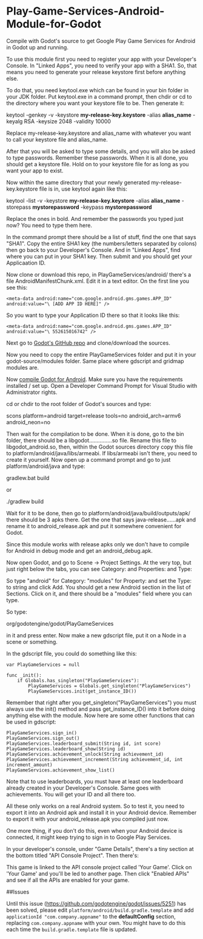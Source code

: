# Play-Game-Services-Android-Module-for-Godot
Compile with Godot's source to get Google Play Game Services for Android in Godot up and running.

To use this module first you need to register your app with your Developer's Console. In "Linked Apps", you need to verify your app with a SHA1. So, that means you need to generate your release keystore first before anything else.

To do that, you need keytool.exe which can be found in your bin folder in your JDK folder. Put keytool.exe in a command prompt, then chdir or cd to the directory where you want your keystore file to be. Then generate it:

keytool -genkey -v -keystore **my-release-key.keystore** -alias **alias_name** -keyalg RSA -keysize 2048 -validity 10000

Replace my-release-key.keystore and alias_name with whatever you want to call your keystore file and alias_name.

After that you will be asked to type some details, and you will also be asked to type passwords. Remember these passwords. When it is all done, you should get a keystore file. Hold on to your keystore file for as long as you want your app to exist.

Now within the same directory that your newly generated my-release-key.keystore file is in, use keytool again like this:

keytool -list -v -keystore **my-release-key.keystore** -alias **alias_name** -storepass **mystorepassword** -keypass **mystorepassword**

Replace the ones in bold. And remember the passwords you typed just now? You need to type them here.

In the command prompt there should be a list of stuff, find the one that says "SHA1". Copy the entire SHA1 key (the numbers/letters separated by colons) then go back to your Developer's Console. And in "Linked Apps", find where you can put in your SHA1 key. Then submit and you should get your Applicaation ID.

Now clone or download this repo, in PlayGameServices/android/ there's a file AndroidManifestChunk.xml. Edit it in a text editor. On the first line you see this:

`<meta-data android:name="com.google.android.gms.games.APP_ID" android:value="\ [ADD APP ID HERE]" />`

So you want to type your Application ID there so that it looks like this:

`<meta-data android:name="com.google.android.gms.games.APP_ID" android:value="\ 552615016742" />`

Next go to [Godot's GitHub repo](https://github.com/godotengine/godot) and clone/download the sources.

Now you need to copy the entire PlayGameServices folder and put it in your godot-source/modules folder. Same place where gdscript and gridmap modules are. 

Now [compile Godot for Android](http://docs.godotengine.org/en/latest/reference/compiling_for_android.html). Make sure you have the requirements installed / set up. Open a Developer Command Prompt for Visual Studio with Administrator rights.

cd or chdir to the root folder of Godot's sources and type:

scons platform=android target=release tools=no android_arch=armv6 android_neon=no

Then wait for the compilation to be done. When it is done, go to the bin folder, there should be a libgodot...............so file. Rename this file to libgodot_android.so, then, within the Godot sources directory copy this file to platform/android/java/libs/armeabi. If libs/armeabi isn't there, you need to create it yourself. Now open up a command prompt and go to just platform/android/java and type:

gradlew.bat build

or

./gradlew build

Wait for it to be done, then go to platform/android/java/build/outputs/apk/ there should be 3 apks there. Get the one that says java-release......apk and rename it to android_release.apk and put it somewhere convenient for Godot.

Since this module works with release apks only we don't have to compile for Android in debug mode and get an android_debug.apk.

Now open Godot, and go to Scene -> Project Settings. At the very top, but just right below the tabs, you can see Category: and Properties: and Type:

So type "android" for Category: "modules" for Property: and set the Type: to string and click Add. You should get a new Android section in the list of Sections. Click on it, and there should be a "modules" field where you can type.

So type:

org/godotengine/godot/PlayGameServices 

in it and press enter. Now make a new gdscript file, put it on a Node in a scene or something.

In the gdscript file, you could do something like this:

```
var PlayGameServices = null

func _init():
	if Globals.has_singleton("PlayGameServices"):
		PlayGameServices = Globals.get_singleton("PlayGameServices")
		PlayGameServices.init(get_instance_ID())
```

Remember that right after you get_singleton("PlayGameServices") you must always use the init() method and pass get_instance_ID() into it before doing anything else with the module. Now here are some other functions that can be used in gdscript:

```
PlayGameServices.sign_in() 
PlayGameServices.sign_out()
PlayGameServices.leaderboard_submit(String id, int score)
PlayGameServices.leaderboard_show(String id)
PlayGameServices.achievement_unlock(String achievement_id)
PlayGameServices.achievement_increment(String achievement_id, int increment_amount)
PlayGameServices.achievement_show_list()
```

Note that to use leaderboards, you must have at least one leaderboard already created in your Developer's Console. Same goes with achievements. You will get your ID and all there too.

All these only works on a real Android system. So to test it, you need to export it into an Android apk and install it in your Android device. Remember to export it with your android_release.apk you compiled just now.

One more thing, if you don't do this, even when your Android device is connected, it might keep trying to sign in to Google Play Services.

In your developer's console, under "Game Details", there's a tiny section at the bottom titled "API Console Project". Then there's:

This game is linked to the API console project called 'Your Game'. Click on 'Your Game' and you'll be led to another page. Then click "Enabled APIs" and see if all the APIs are enabled for your game.

##Issues

Until this issue (https://github.com/godotengine/godot/issues/5251) has been solved, please edit ```platform/android/build.gradle.template``` and add ```applicationId "com.company.appname"``` to the **defaultConfig** section, replacing ```com.company.appname``` with your own. You might have to do this each time the ```build.gradle.template``` file is updated.